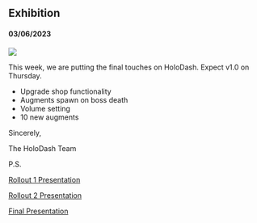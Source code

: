 ## Exhibition

#### 03/06/2023

<img src="poster.png" className="post-img" />

This week, we are putting the final touches on HoloDash. Expect v1.0 on Thursday. 

- Upgrade shop functionality
- Augments spawn on boss death
- Volume setting
- 10 new augments

Sincerely,

The HoloDash Team

P.S.

[Rollout 1 Presentation](https://docs.google.com/presentation/d/1tq8dbxngM-BVnPK6fbwqFR8MB3SeCE9Fg9mKPZDI6m8/edit?usp=sharing)

[Rollout 2 Presentation](https://docs.google.com/presentation/d/1IhNnVbk19Wz8Mxf4ZBHYeViZDazV_r_wlwuMVmE6P5E/edit?usp=sharing)

[Final Presentation](https://docs.google.com/presentation/d/1j3ToKjxiJO1nOM3NcxWcgA5cA1Rho3WdvMmOeEQDA80/edit?usp=sharing)